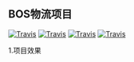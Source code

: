 ## BOS物流项目

[![Travis](https://img.shields.io/badge/Maven-v3.5.2-brightgreen.svg)]()
[![Travis](https://img.shields.io/badge/language-java-blue.svg)]()
[![Travis](https://img.shields.io/badge/platform-win--64-lightgrey.svg)]()
[![Travis](https://img.shields.io/travis/rust-lang/rust.svg)]()

1.项目效果

